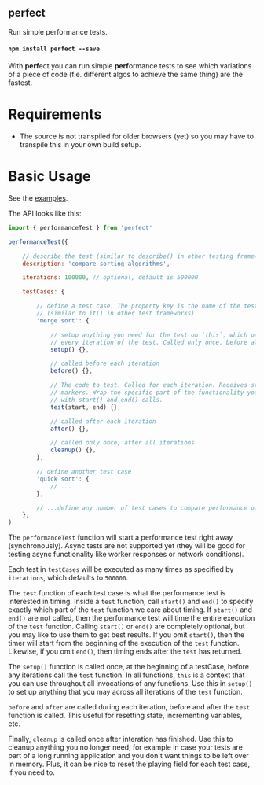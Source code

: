 
perfect
-----------------

Run simple performance tests.

#### `npm install perfect --save`

With **perf**ect you can run simple **perf**ormance tests to see which
variations of a piece of code (f.e. different algos to achieve the same thing)
are the fastest.

Requirements
============

- The source is not transpiled for older browsers (yet) so you may have to
  transpile this in your own build setup.

Basic Usage
===========

See the [examples](./examples/tests.js).

The API looks like this:

```js
import { performanceTest } from 'perfect'

performanceTest({

    // describe the test (similar to describe() in other testing frameworks)
    description: 'compare sorting algorithms',

    iterations: 100000, // optional, default is 500000

    testCases: {

        // define a test case. The property key is the name of the test
        // (similar to it() in other test frameworks)
        'merge sort': {

            // setup anything you need for the test on `this`, which persists for
            // every iteration of the test. Called only once, before all iterations
            setup() {},

            // called before each iteration
            before() {},

            // The code to test. Called for each iteration. Receives start and end
            // markers. Wrap the specific part of the functionality you are testing
            // with start() and end() calls.
            test(start, end) {},

            // called after each iteration
            after() {},

            // called only once, after all iterations
            cleanup() {},
        },

        // define another test case
        'quick sort': {
            // ...
        },

        // ...define any number of test cases to compare performance of...
    },
)
```

The `performanceTest` function will start a performance test right away
(synchronously). Async tests are not supported yet (they will be good for
testing async functionality like worker responses or network conditions).

Each test in `testCases` will be executed as many times as specified by
`iterations`, which defaults to `500000`.

The `test` function of each test case is what the performance test is
interested in timing. Inside a `test` function, call `start()` and `end()` to
specify exactly which part of the `test` function we care about timing. If
`start()` and `end()` are not called, then the performance test will time the
entire execution of the `test` function. Calling `start()` or `end()` are
completely optional, but you may like to use them to get best results. If you
omit `start()`, then the timer will start from the beginning of the execution
of the `test` function. Likewise, if you omit `end()`, then timing ends after
the `test` has returned.

The `setup()` function is called once, at the beginning of a testCase, before
any iterations call the `test` function. In all functions, `this` is a context
that you can use throughout all invocations of any functions.  Use this in
`setup()` to set up anything that you may across all iterations of the `test`
function.

`before` and `after` are called during each iteration, before and after the
`test` function is called. This useful for resetting state, incrementing
variables, etc.

Finally, `cleanup` is called once after interation has finished. Use this to
cleanup anything you no longer need, for example in case your tests are part of
a long running application and you don't want things to be left over in memory.
Plus, it can be nice to reset the playing field for each test case, if you need
to.

